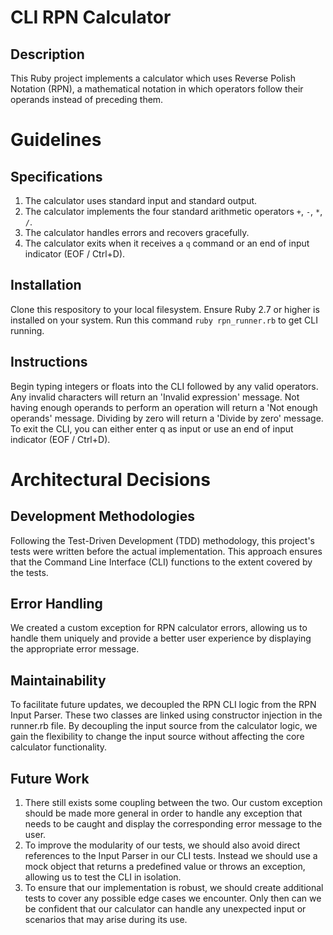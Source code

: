 CLI RPN Calculator
===================

Description
-----------------

This Ruby project implements a calculator which uses Reverse Polish Notation (RPN), a mathematical notation in which operators follow their operands instead of preceding them.

Guidelines
==================

Specifications
--------------

1. The calculator uses standard input and standard output.
2. The calculator implements the four standard arithmetic operators `+`, `-`, `*`, `/`.
3. The calculator handles errors and recovers gracefully.
4. The calculator exits when it receives a `q` command or an end of input indicator (EOF / Ctrl+D).

Installation
--------------

Clone this respository to your local filesystem.
Ensure Ruby 2.7 or higher is installed on your system.
Run this command `ruby rpn_runner.rb` to get CLI running.

Instructions
--------------
Begin typing integers or floats into the CLI followed by any valid operators.
Any invalid characters will return an 'Invalid expression' message.
Not having enough operands to perform an operation will return a 'Not enough operands' message.
Dividing by zero will return a 'Divide by zero' message.
To exit the CLI, you can either enter q as input or use an end of input indicator (EOF / Ctrl+D).

Architectural Decisions
==================

Development Methodologies
-----------------

Following the Test-Driven Development (TDD) methodology, this project's tests were written before the actual implementation. This approach ensures that the Command Line Interface (CLI) functions to the extent covered by the tests.

Error Handling
-----------------

We created a custom exception for RPN calculator errors, allowing us to handle them uniquely and provide a better user experience by displaying the appropriate error message.

Maintainability
-----------------

To facilitate future updates, we decoupled the RPN CLI logic from the RPN Input Parser. These two classes are linked using constructor injection in the runner.rb file. By decoupling the input source from the calculator logic, we gain the flexibility to change the input source without affecting the core calculator functionality.

Future Work
-----------------

1. There still exists some coupling between the two. Our custom exception should be made more general in order to handle any exception that needs to be caught and display the corresponding error message to the user.
2. To improve the modularity of our tests, we should also avoid direct references to the Input Parser in our CLI tests. Instead we should use a mock object that returns a predefined value or throws an exception, allowing us to test the CLI in isolation.
3. To ensure that our implementation is robust, we should create additional tests to cover any possible edge cases we encounter. Only then can we be confident that our calculator can handle any unexpected input or scenarios that may arise during its use.